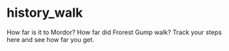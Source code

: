 # history_walk

How far is it to Mordor? How far did Frorest Gump walk? Track your steps here and see how far you get.

